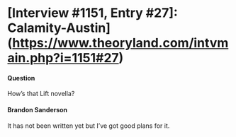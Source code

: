 # [Interview #1151, Entry #27]: Calamity-Austin](https://www.theoryland.com/intvmain.php?i=1151#27)

#### Question

How’s that Lift novella?

#### Brandon Sanderson

It has not been written yet but I’ve got good plans for it.

